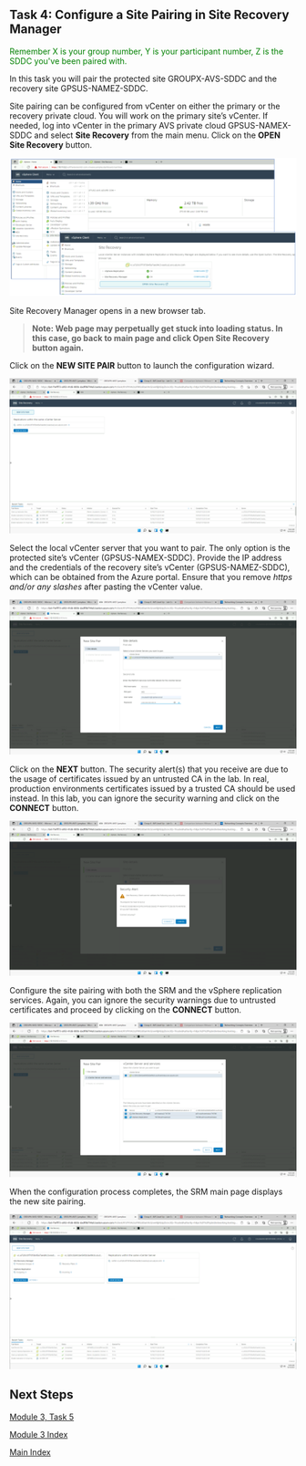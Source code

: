 ## Task 4: Configure a Site Pairing in Site Recovery Manager

<span style="color:green">Remember X is your group number, Y is your participant number, Z is the SDDC you've been paired with.</span>

In this task you will pair the protected site GROUPX-AVS-SDDC and the recovery
site GPSUS-NAMEZ-SDDC.

Site pairing can be configured from vCenter on either the primary or the
recovery private cloud. You will work on the primary site’s vCenter. If needed,
log into vCenter in the primary AVS private cloud GPSUS-NAMEX-SDDC and select
**Site Recovery** from the main menu. Click on the **OPEN Site Recovery** button.

![](media/31c387a424cd9ac00e00f5b1f46ec7d5.png)

Site Recovery Manager opens in a new browser tab.

>**Note: Web page may perpetually get stuck into loading status. In this case, go
back to main page and click **Open Site Recovery** button again.**

Click on the **NEW SITE PAIR** button to launch the configuration wizard.

![](media/2846f78785bf7bc7f6b5a4906ef0b335.png)

Select the local vCenter server that you want to pair. The only option is the
protected site’s vCenter (GPSUS-NAMEX-SDDC). Provide the IP address and the
credentials of the recovery site’s vCenter (GPSUS-NAMEZ-SDDC), which can be
obtained from the Azure portal. Ensure that you remove *https and/or any
slashes* after pasting the vCenter value.

![](media/47c5c80246569ab43d588f1d041e256f.png)

Click on the **NEXT** button. The security alert(s) that you receive are due to
the usage of certificates issued by an untrusted CA in the lab. In real,
production environments certificates issued by a trusted CA should be used
instead. In this lab, you can ignore the security warning and click on the
**CONNECT** button.

![](media/7fd8b7be48eb293420088b5ce16b654a.png)

Configure the site pairing with both the SRM and the vSphere replication
services. Again, you can ignore the security warnings due to untrusted
certificates and proceed by clicking on the **CONNECT** button.

![](media/157d9ea5d2c9d933aebb494ee08af686.png)

When the configuration process completes, the SRM main page displays the new
site pairing.

![](media/a78bc6bd597184e555fa5572994e75a7.png)

## Next Steps

[Module 3, Task 5](module-3-task-5.md)

[Module 3 Index](module-3-index.md)

[Main Index](index.md)
